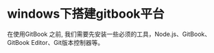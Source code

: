 # windows下搭建gitbook平台

在使用GitBook 之前, 我们需要先安装一些必须的工具，Node.js、GitBook、GitBook Editor、Git版本控制器等。

# 



